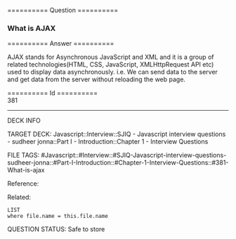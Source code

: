 ========== Question ==========  

### What is AJAX  

========== Answer ==========  

AJAX stands for Asynchronous JavaScript and XML and it is a group of related technologies(HTML, CSS, JavaScript, XMLHttpRequest API etc) used to display data asynchronously. i.e. We can send data to the server and get data from the server without reloading the web page.

========== Id ==========  
381

---

DECK INFO

TARGET DECK: Javascript::Interview::SJIQ - Javascript interview questions - sudheer jonna::Part I - Introduction::Chapter 1 - Interview Questions

FILE TAGS: #Javascript::#Interview::#SJIQ-Javascript-interview-questions-sudheer-jonna::#Part-I-Introduction::#Chapter-1-Interview-Questions::#381-What-is-ajax

Reference:

Related:

```dataview
LIST
where file.name = this.file.name
```

QUESTION STATUS: Safe to store
